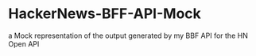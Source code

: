 # HackerNews-BFF-API-Mock
a Mock representation of the output generated by my BBF API for the HN Open API
